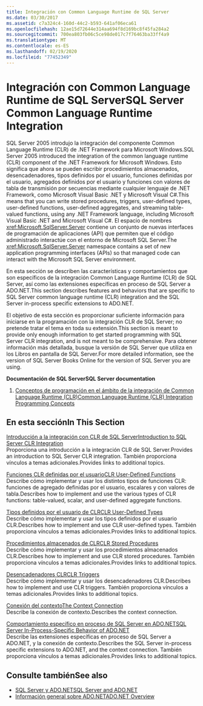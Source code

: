 ```yaml
---
title: Integración con Common Language Runtime de SQL Server
ms.date: 03/30/2017
ms.assetid: c7a324c4-160d-44c2-b593-641af06eca61
ms.openlocfilehash: 12ae15d72644e314aa694f8d169bc8f45fa284a2
ms.sourcegitcommit: 700ea803fb06c5ce98de017c7f76463ba33ff4a9
ms.translationtype: MT
ms.contentlocale: es-ES
ms.lasthandoff: 02/19/2020
ms.locfileid: "77452349"
---
```

# <a name="sql-server-common-language-runtime-integration"></a><span data-ttu-id="7776d-102">Integración con Common Language Runtime de SQL Server</span><span class="sxs-lookup"><span data-stu-id="7776d-102">SQL Server Common Language Runtime Integration</span></span>
<span data-ttu-id="7776d-103">SQL Server 2005 introdujo la integración del componente Common Language Runtime (CLR) de .NET Framework para Microsoft Windows.</span><span class="sxs-lookup"><span data-stu-id="7776d-103">SQL Server 2005 introduced the integration of the common language runtime (CLR) component of the .NET Framework for Microsoft Windows.</span></span> <span data-ttu-id="7776d-104">Esto significa que ahora se pueden escribir procedimientos almacenados, desencadenadores, tipos definidos por el usuario, funciones definidas por el usuario, agregados definidos por el usuario y funciones con valores de tabla de transmisión por secuencias mediante cualquier lenguaje de .NET Framework, como Microsoft Visual Basic .NET y Microsoft Visual C#.</span><span class="sxs-lookup"><span data-stu-id="7776d-104">This means that you can write stored procedures, triggers, user-defined types, user-defined functions, user-defined aggregates, and streaming table-valued functions, using any .NET Framework language, including Microsoft Visual Basic .NET and Microsoft Visual C#.</span></span> <span data-ttu-id="7776d-105">El espacio de nombres <xref:Microsoft.SqlServer.Server> contiene un conjunto de nuevas interfaces de programación de aplicaciones (API) que permiten que el código administrado interactúe con el entorno de Microsoft SQL Server.</span><span class="sxs-lookup"><span data-stu-id="7776d-105">The <xref:Microsoft.SqlServer.Server> namespace contains a set of new application programming interfaces (APIs) so that managed code can interact with the Microsoft SQL Server environment.</span></span>  
  
 <span data-ttu-id="7776d-106">En esta sección se describen las características y comportamientos que son específicos de la integración Common Language Runtime (CLR) de SQL Server, así como las extensiones específicas en proceso de SQL Server a ADO.NET.</span><span class="sxs-lookup"><span data-stu-id="7776d-106">This section describes features and behaviors that are specific to SQL Server common language runtime (CLR) integration and the SQL Server in-process specific extensions to ADO.NET.</span></span>  
  
 <span data-ttu-id="7776d-107">El objetivo de esta sección es proporcionar suficiente información para iniciarse en la programación con la integración CLR de SQL Server; no pretende tratar el tema en toda su extensión.</span><span class="sxs-lookup"><span data-stu-id="7776d-107">This section is meant to provide only enough information to get started programming with SQL Server CLR integration, and is not meant to be comprehensive.</span></span> <span data-ttu-id="7776d-108">Para obtener información más detallada, busque la versión de SQL Server que utiliza en los Libros en pantalla de SQL Server.</span><span class="sxs-lookup"><span data-stu-id="7776d-108">For more detailed information, see the version of SQL Server Books Online for the version of SQL Server you are using.</span></span>  
  
 <span data-ttu-id="7776d-109">**Documentación de SQL Server**</span><span class="sxs-lookup"><span data-stu-id="7776d-109">**SQL Server documentation**</span></span>  
  
1. [<span data-ttu-id="7776d-110">Conceptos de programación en el ámbito de la integración de Common Language Runtime (CLR)</span><span class="sxs-lookup"><span data-stu-id="7776d-110">Common Language Runtime (CLR) Integration Programming Concepts</span></span>](/sql/relational-databases/clr-integration/common-language-runtime-clr-integration-programming-concepts)  
  
## <a name="in-this-section"></a><span data-ttu-id="7776d-111">En esta sección</span><span class="sxs-lookup"><span data-stu-id="7776d-111">In This Section</span></span>  
 [<span data-ttu-id="7776d-112">Introducción a la integración con CLR de SQL Server</span><span class="sxs-lookup"><span data-stu-id="7776d-112">Introduction to SQL Server CLR Integration</span></span>](introduction-to-sql-server-clr-integration.md)  
 <span data-ttu-id="7776d-113">Proporciona una introducción a la integración CLR de SQL Server.</span><span class="sxs-lookup"><span data-stu-id="7776d-113">Provides an introduction to SQL Server CLR integration.</span></span> <span data-ttu-id="7776d-114">También proporciona vínculos a temas adicionales.</span><span class="sxs-lookup"><span data-stu-id="7776d-114">Provides links to additional topics.</span></span>  
  
 [<span data-ttu-id="7776d-115">Funciones CLR definidas por el usuario</span><span class="sxs-lookup"><span data-stu-id="7776d-115">CLR User-Defined Functions</span></span>](clr-user-defined-functions.md)  
 <span data-ttu-id="7776d-116">Describe cómo implementar y usar los distintos tipos de funciones CLR: funciones de agregado definidas por el usuario, escalares y con valores de tabla.</span><span class="sxs-lookup"><span data-stu-id="7776d-116">Describes how to implement and use the various types of CLR functions: table-valued, scalar, and user-defined aggregate functions.</span></span>  
  
 [<span data-ttu-id="7776d-117">Tipos definidos por el usuario de CLR</span><span class="sxs-lookup"><span data-stu-id="7776d-117">CLR User-Defined Types</span></span>](clr-user-defined-types.md)  
 <span data-ttu-id="7776d-118">Describe cómo implementar y usar los tipos definidos por el usuario CLR.</span><span class="sxs-lookup"><span data-stu-id="7776d-118">Describes how to implement and use CLR user-defined types.</span></span> <span data-ttu-id="7776d-119">También proporciona vínculos a temas adicionales.</span><span class="sxs-lookup"><span data-stu-id="7776d-119">Provides links to additional topics.</span></span>  
  
 [<span data-ttu-id="7776d-120">Procedimientos almacenados de CLR</span><span class="sxs-lookup"><span data-stu-id="7776d-120">CLR Stored Procedures</span></span>](clr-stored-procedures.md)  
 <span data-ttu-id="7776d-121">Describe cómo implementar y usar los procedimientos almacenados CLR.</span><span class="sxs-lookup"><span data-stu-id="7776d-121">Describes how to implement and use CLR stored procedures.</span></span> <span data-ttu-id="7776d-122">También proporciona vínculos a temas adicionales.</span><span class="sxs-lookup"><span data-stu-id="7776d-122">Provides links to additional topics.</span></span>  
  
 [<span data-ttu-id="7776d-123">Desencadenadores CLR</span><span class="sxs-lookup"><span data-stu-id="7776d-123">CLR Triggers</span></span>](clr-triggers.md)  
 <span data-ttu-id="7776d-124">Describe cómo implementar y usar los desencadenadores CLR.</span><span class="sxs-lookup"><span data-stu-id="7776d-124">Describes how to implement and use CLR triggers.</span></span> <span data-ttu-id="7776d-125">También proporciona vínculos a temas adicionales.</span><span class="sxs-lookup"><span data-stu-id="7776d-125">Provides links to additional topics.</span></span>  
  
 [<span data-ttu-id="7776d-126">Conexión del contexto</span><span class="sxs-lookup"><span data-stu-id="7776d-126">The Context Connection</span></span>](the-context-connection.md)  
 <span data-ttu-id="7776d-127">Describe la conexión de contexto.</span><span class="sxs-lookup"><span data-stu-id="7776d-127">Describes the context connection.</span></span>  
  
 [<span data-ttu-id="7776d-128">Comportamiento específico en proceso de SQL Server en ADO.NET</span><span class="sxs-lookup"><span data-stu-id="7776d-128">SQL Server In-Process-Specific Behavior of ADO.NET</span></span>](sql-server-in-process-specific-behavior-of-adonet.md)  
 <span data-ttu-id="7776d-129">Describe las extensiones específicas en proceso de SQL Server a ADO.NET, y la conexión de contexto.</span><span class="sxs-lookup"><span data-stu-id="7776d-129">Describes the SQL Server in-process specific extensions to ADO.NET, and the context connection.</span></span> <span data-ttu-id="7776d-130">También proporciona vínculos a temas adicionales.</span><span class="sxs-lookup"><span data-stu-id="7776d-130">Provides links to additional topics.</span></span>  
  
## <a name="see-also"></a><span data-ttu-id="7776d-131">Consulte también</span><span class="sxs-lookup"><span data-stu-id="7776d-131">See also</span></span>

- [<span data-ttu-id="7776d-132">SQL Server y ADO.NET</span><span class="sxs-lookup"><span data-stu-id="7776d-132">SQL Server and ADO.NET</span></span>](index.md)
- [<span data-ttu-id="7776d-133">Información general sobre ADO.NET</span><span class="sxs-lookup"><span data-stu-id="7776d-133">ADO.NET Overview</span></span>](../ado-net-overview.md)
